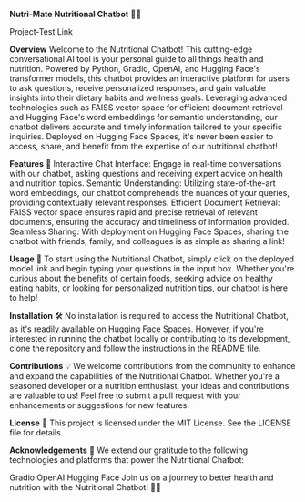 **Nutri-Mate Nutritional Chatbot** 🥗🤖

Project-Test Link

**Overview**
Welcome to the Nutritional Chatbot! This cutting-edge conversational AI tool is your personal guide to all things health and nutrition. Powered by Python, Gradio, OpenAI, and Hugging Face's transformer models, this chatbot provides an interactive platform for users to ask questions, receive personalized responses, and gain valuable insights into their dietary habits and wellness goals. Leveraging advanced technologies such as FAISS vector space for efficient document retrieval and Hugging Face's word embeddings for semantic understanding, our chatbot delivers accurate and timely information tailored to your specific inquiries. Deployed on Hugging Face Spaces, it's never been easier to access, share, and benefit from the expertise of our nutritional chatbot!

**Features** 🚀
Interactive Chat Interface: Engage in real-time conversations with our chatbot, asking questions and receiving expert advice on health and nutrition topics.
Semantic Understanding: Utilizing state-of-the-art word embeddings, our chatbot comprehends the nuances of your queries, providing contextually relevant responses.
Efficient Document Retrieval: FAISS vector space ensures rapid and precise retrieval of relevant documents, ensuring the accuracy and timeliness of information provided.
Seamless Sharing: With deployment on Hugging Face Spaces, sharing the chatbot with friends, family, and colleagues is as simple as sharing a link!

**Usage** 🌟
To start using the Nutritional Chatbot, simply click on the deployed model link and begin typing your questions in the input box. Whether you're curious about the benefits of certain foods, seeking advice on healthy eating habits, or looking for personalized nutrition tips, our chatbot is here to help!

**Installation** 🛠️
No installation is required to access the Nutritional Chatbot, as it's readily available on Hugging Face Spaces. However, if you're interested in running the chatbot locally or contributing to its development, clone the repository and follow the instructions in the README file.

**Contributions** 💡
We welcome contributions from the community to enhance and expand the capabilities of the Nutritional Chatbot. Whether you're a seasoned developer or a nutrition enthusiast, your ideas and contributions are valuable to us! Feel free to submit a pull request with your enhancements or suggestions for new features.

**License** 📝
This project is licensed under the MIT License. See the LICENSE file for details.

**Acknowledgements** 🙏
We extend our gratitude to the following technologies and platforms that power the Nutritional Chatbot:

Gradio
OpenAI
Hugging Face
Join us on a journey to better health and nutrition with the Nutritional Chatbot! 🌱💬
